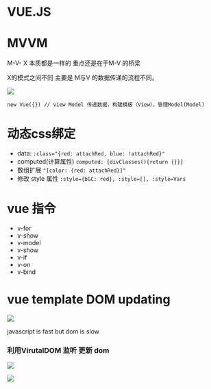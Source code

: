 # VUE.JS

# MVVM

M-V- X    本质都是一样的     重点还是在于M-V  的桥梁

X的模式之间不同  主要是  M与V  的数据传递的流程不同。

![](http://7xojpa.com1.z0.glb.clouddn.com/%E8%AE%BE%E8%AE%A1%E6%A8%A1%E5%BC%8F/cbe3290a96139668f4a477dce96ff8af.png)

```javas
new Vue({}) // view Model 传递数据，构建模板（View），管理Model(Model)
```





# 动态css绑定

- data: ```:class="{red: attachRed, blue: !attachRed}"```
- computed(计算属性)  ```computed: {divClasses(){return {}}}```
- 数组扩展 ```"[color: {red: attachRed}]"```
- 修改 style 属性 ```:style={bGC: red}, :style=[], :style=Vars```



# vue 指令

- v-for
- v-show
- v-model
- v-show
- v-if
- v-on
- v-bind




#  vue template DOM updating

![](http://7xojpa.com1.z0.glb.clouddn.com/%E8%AE%BE%E8%AE%A1%E6%A8%A1%E5%BC%8F/3f7a6084218142a7f729d903e1ef4279.png)

javascript is fast but dom is slow

### 利用VirutalDOM 监听 更新 dom



![](http://7xojpa.com1.z0.glb.clouddn.com/%E8%AE%BE%E8%AE%A1%E6%A8%A1%E5%BC%8F/a6c2b44f00e209e6ff062e0ccb47fcb0.png)



![](http://7xojpa.com1.z0.glb.clouddn.com/%E8%AE%BE%E8%AE%A1%E6%A8%A1%E5%BC%8F/5e60340d423d6f9218006bf8fd85d544.png)

